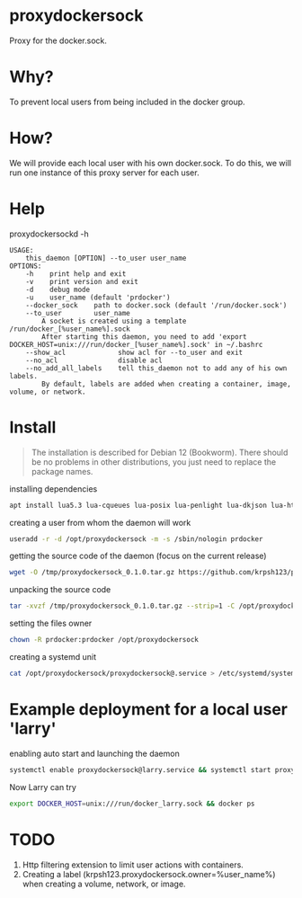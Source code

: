 # proxydockersock
Proxy for the docker.sock.

# Why?
To prevent local users from being included in the docker group.

# How?
We will provide each local user with his own docker.sock.
To do this, we will run one instance of this proxy server for each user.

# Help
proxydockersockd -h
```
USAGE:
    this_daemon [OPTION] --to_user user_name
OPTIONS:
    -h    print help and exit
    -v    print version and exit
    -d    debug mode
    -u    user_name (default 'prdocker')
    --docker_sock    path to docker.sock (default '/run/docker.sock')
    --to_user        user_name
        A socket is created using a template /run/docker_[%user_name%].sock
        After starting this daemon, you need to add 'export DOCKER_HOST=unix:///run/docker_[%user_name%].sock' in ~/.bashrc
    --show_acl             show acl for --to_user and exit
    --no_acl               disable acl
    --no_add_all_labels    tell this_daemon not to add any of his own labels.
        By default, labels are added when creating a container, image, volume, or network.
```

# Install
> The installation is described for Debian 12 (Bookworm).
> There should be no problems in other distributions, you just need to replace the package names.

installing dependencies
```sh
apt install lua5.3 lua-cqueues lua-posix lua-penlight lua-dkjson lua-http
```

creating a user from whom the daemon will work
```sh
useradd -r -d /opt/proxydockersock -m -s /sbin/nologin prdocker
```

getting the source code of the daemon (focus on the current release)
```sh
wget -O /tmp/proxydockersock_0.1.0.tar.gz https://github.com/krpsh123/proxydockersock/archive/refs/tags/0.1.0.tar.gz
```

unpacking the source code
```sh
tar -xvzf /tmp/proxydockersock_0.1.0.tar.gz --strip=1 -C /opt/proxydockersock
```

setting the files owner
```sh
chown -R prdocker:prdocker /opt/proxydockersock
```

creating a systemd unit
```sh
cat /opt/proxydockersock/proxydockersock@.service > /etc/systemd/system/proxydockersock@.service
```

# Example deployment for a local user 'larry'
enabling auto start and launching the daemon
```sh
systemctl enable proxydockersock@larry.service && systemctl start proxydockersock@larry.service
```
Now Larry can try
```sh
export DOCKER_HOST=unix:///run/docker_larry.sock && docker ps
```

# TODO
1. Http filtering extension to limit user actions with containers.
2. Creating a label (krpsh123.proxydockersock.owner=%user_name%) when creating a volume, network, or image.
